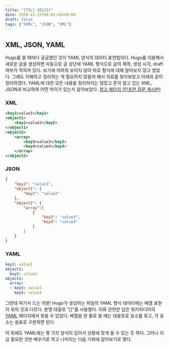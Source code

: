 ```yaml
---
title: "[TIL] 201221"
date: 2020-12-22T00:05:43+09:00
draft: false
tags: ["YAML", "JSON", "XML"]
---
```


## XML, JSON, YAML
Hugo를 쓸 때마다 궁금했던 것이 YAML 양식의 데이터 표현법이다. Hugo를 이용해서 새로운 글을 생성하면 자동으로 글 상단에 YAML 형식으로 글의 제목, 생성 시각, draft 여부가 적혀져 있다. 보기에 어려워 보이지 않아 따로 형식에 대해 알아보지 않고 썼었다. 그래도 이해하고 정리하는 게 필요하지 않을까 해서 자료를 찾아보았고 아래와 같이 정리하였다. YAML에 대한 모든 내용을 정리하지는 않았고 흔히 알고 있는 XML, JSON과 비교하여 어떤 차이가 있는지 알아보았다. [참고 페이지 (인프런 질문 게시판)](https://www.inflearn.com/questions/16184)

### XML
```xml
<key1>value1</key1>
<object1>
	<key2>value2</key2>
</object1>
<object2>
	<array>
		<key3>value3</key3>
		<key4>value4</key4>
	</array>
</object2>
```

### JSON
```json
{
	"key1": "value1",
	"object1": {
		"key2": "value2"
	},
	"object2": {
		"array":[
			{
				"key3": "value3",
				"key4": "value4"
			}
		]
	}
}
```

### YAML
```yaml
key1: value1
object1:
  key2: value2
object2:
  array:
  - key3: value3
    key4: value4
```

그런데 여기서 드는 의문! Hugo가 생성하는 파일의 YAML 형식 데이터에는 배열 표현이 위의 것과 다르다. 분명 대괄호 "[]"를 사용했다. 이와 관련한 답은 위키피디아의 [YAML](https://ko.wikipedia.org/wiki/YAML) 페이지에서 찾을 수 있었다. 배열을 한 줄로 쓸 때는 대괄호로 요소를 묶고, 각 요소는 쉼표로 구분하면 된다.

이 외에도 YAML에는 몇 가지 양식이 있어서 상황에 맞게 쓸 수 있는 듯 하다. 그러나 지금 필요한 것만 배우기로 하고 나머지는 다음 기회에 알아보기로 했다.